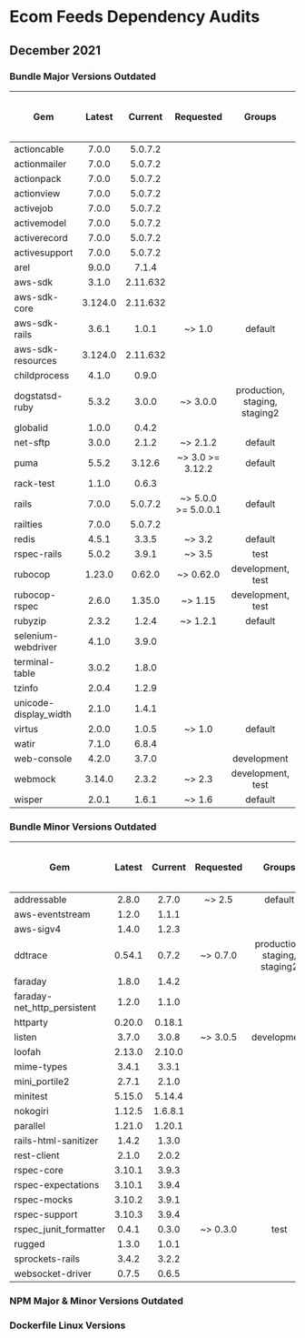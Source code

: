 # Ecom Feeds Dependency Audits

## December 2021

### Bundle Major Versions Outdated
| Gem | Latest | Current | Requested  | Groups | Older than 1 year
|---|:----------:|:-------:|:-------:|:-------:|:-------:|
| actioncable | 7.0.0|  5.0.7.2|
| actionmailer | 7.0.0|  5.0.7.2|
| actionpack | 7.0.0|  5.0.7.2|
| actionview | 7.0.0|  5.0.7.2|
| activejob | 7.0.0|  5.0.7.2|
| activemodel | 7.0.0|  5.0.7.2|
| activerecord | 7.0.0|  5.0.7.2|
| activesupport | 7.0.0|  5.0.7.2|
| arel | 9.0.0|  7.1.4|
| aws-sdk | 3.1.0|  2.11.632|
| aws-sdk-core | 3.124.0|  2.11.632|
| aws-sdk-rails | 3.6.1|  1.0.1|  ~> 1.0|  default
| aws-sdk-resources | 3.124.0|  2.11.632|
| childprocess | 4.1.0|  0.9.0|
| dogstatsd-ruby | 5.3.2|  3.0.0|  ~> 3.0.0|  production, staging, staging2 |
| globalid | 1.0.0|  0.4.2|
| net-sftp | 3.0.0|  2.1.2|  ~> 2.1.2|  default
| puma | 5.5.2|  3.12.6|  ~> 3.0 >= 3.12.2 |  default
| rack-test | 1.1.0|  0.6.3|
| rails | 7.0.0|  5.0.7.2|  ~> 5.0.0 >= 5.0.0.1|  default
| railties | 7.0.0|  5.0.7.2|
| redis | 4.5.1|  3.3.5|  ~> 3.2|  default
| rspec-rails | 5.0.2|  3.9.1|  ~> 3.5|  test
| rubocop | 1.23.0|  0.62.0|  ~> 0.62.0|  development, test
| rubocop-rspec | 2.6.0|  1.35.0|  ~> 1.15|  development, test
| rubyzip | 2.3.2|  1.2.4|  ~> 1.2.1|  default
| selenium-webdriver | 4.1.0|  3.9.0|
| terminal-table | 3.0.2|  1.8.0|
| tzinfo | 2.0.4|  1.2.9|
| unicode-display_width | 2.1.0|  1.4.1|
| virtus | 2.0.0|  1.0.5|  ~> 1.0|  default
| watir | 7.1.0|  6.8.4|
| web-console | 4.2.0|  3.7.0|  | development
| webmock | 3.14.0|  2.3.2|  ~> 2.3|  development, test
| wisper | 2.0.1|  1.6.1|  ~> 1.6|  default
  

### Bundle Minor Versions Outdated 
| Gem | Latest | Current | Requested  | Groups | Older than 1 year
|---|:----------:|:-------:|:-------:|:-------:|:-------:|
| addressable | 2.8.0|  2.7.0|  ~> 2.5|  default
| aws-eventstream | 1.2.0|  1.1.1|
| aws-sigv4 | 1.4.0|  1.2.3|
| ddtrace | 0.54.1|  0.7.2|  ~> 0.7.0|  production, staging, staging2|
| faraday | 1.8.0|  1.4.2|
| faraday-net_http_persistent | 1.2.0|  1.1.0|
| httparty | 0.20.0|  0.18.1|
| listen | 3.7.0|  3.0.8|  ~> 3.0.5|  development
| loofah | 2.13.0|  2.10.0|
| mime-types | 3.4.1|  3.3.1|
| mini_portile2 | 2.7.1|  2.1.0|
| minitest | 5.15.0|  5.14.4|
| nokogiri | 1.12.5|  1.6.8.1|
| parallel | 1.21.0|  1.20.1|
| rails-html-sanitizer | 1.4.2|  1.3.0|
| rest-client | 2.1.0|  2.0.2|
| rspec-core | 3.10.1|  3.9.3|
| rspec-expectations | 3.10.1|  3.9.4|
| rspec-mocks | 3.10.2|  3.9.1|
| rspec-support | 3.10.3|  3.9.4|
| rspec_junit_formatter | 0.4.1|  0.3.0|  ~> 0.3.0|  test
| rugged | 1.3.0|  1.0.1|
| sprockets-rails | 3.4.2|  3.2.2|
| websocket-driver | 0.7.5|  0.6.5|

### NPM Major & Minor Versions Outdated
  
### Dockerfile Linux Versions
  
  
